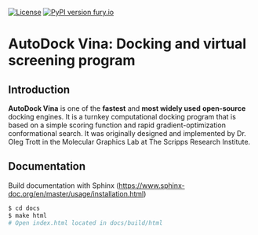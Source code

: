 [![License](https://img.shields.io/badge/License-Apache%202.0-blue.svg)](https://opensource.org/licenses/Apache-2.0) [![PyPI version fury.io](https://img.shields.io/badge/version-1.2.0-green.svg)](https://pypi.python.org/pypi/ansicolortags/) 

# AutoDock Vina: Docking and virtual screening program

## Introduction

**AutoDock Vina** is one of the **fastest** and **most widely used** **open-source** docking engines. It is a turnkey computational docking program that is based on a simple scoring function and rapid gradient-optimization conformational search. It was originally designed and implemented by Dr. Oleg Trott in the Molecular Graphics Lab at The Scripps Research Institute.

## Documentation

Build documentation with Sphinx (https://www.sphinx-doc.org/en/master/usage/installation.html)

```bash
$ cd docs
$ make html
# Open index.html located in docs/build/html
```
